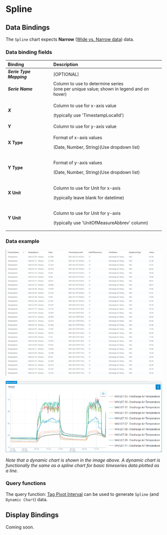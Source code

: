 # Spline

## Data Bindings

The `Spline` chart expects **Narrow** \([Wide vs. Narrow data](../query-functions/overview/wide-vs.-narrow-data.md)\) data.

### Data binding fields

<table>
  <thead>
    <tr>
      <th style="text-align:left">Binding</th>
      <th style="text-align:left">Description</th>
    </tr>
  </thead>
  <tbody>
    <tr>
      <td style="text-align:left"><em><b>Serie Type Mapping</b></em>
      </td>
      <td style="text-align:left">[OPTIONAL]</td>
    </tr>
    <tr>
      <td style="text-align:left"><em><b>Serie Name</b></em>
      </td>
      <td style="text-align:left">Column to use to determine series
        <br />(one per unique value; shown in legend and on hover)</td>
    </tr>
    <tr>
      <td style="text-align:left"><em><b>X</b></em>
      </td>
      <td style="text-align:left">
        <p>Column to use for x-axis value</p>
        <p>(typically use &apos;TimestampLocalId&apos;)</p>
      </td>
    </tr>
    <tr>
      <td style="text-align:left"><b>Y</b>
      </td>
      <td style="text-align:left">Column to use for y-axis value</td>
    </tr>
    <tr>
      <td style="text-align:left"><b>X Type</b>
      </td>
      <td style="text-align:left">
        <p>Format of x-axis values</p>
        <p>(Date, Number, String)(Use dropdown list)</p>
      </td>
    </tr>
    <tr>
      <td style="text-align:left"><b>Y Type</b>
      </td>
      <td style="text-align:left">
        <p>Format of y-axis values</p>
        <p>(Date, Number, String)(Use dropdown list)</p>
      </td>
    </tr>
    <tr>
      <td style="text-align:left"><b>X Unit</b>
      </td>
      <td style="text-align:left">
        <p>Column to use for Unit for x-axis</p>
        <p>(typically leave blank for datetime)</p>
      </td>
    </tr>
    <tr>
      <td style="text-align:left"><b>Y Unit</b>
      </td>
      <td style="text-align:left">
        <p>Column to use for Unit for y-axis</p>
        <p>(typically use &apos;UnitOfMeasureAbbrev&apos; column)</p>
      </td>
    </tr>
  </tbody>
</table>

### Data example

![Discharge Air Temperature for a selection of VAVs](../.gitbook/assets/image%20%289%29.png)

![](../.gitbook/assets/image%20%282%29.png)

_Note that a dynamic chart is shown in the image above. A dynamic chart is functionally the same as a spline chart for basic timeseries data plotted as a line._

### Query functions

The query function: [Tag Pivot Interval](../query-functions/tag-pivot-interval.md) can be used to generate `Spline` \(and `Dynamic Chart`\) data.

## Display Bindings

Coming soon.

